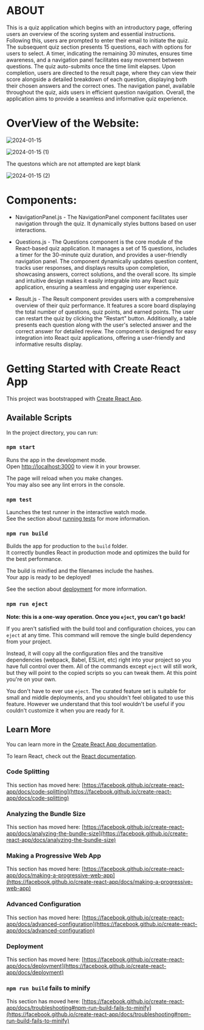# ABOUT

This is a quiz application which begins with an introductory page, offering users an overview of the scoring system and essential instructions. Following this, users are prompted to enter their email to initiate the quiz. The subsequent quiz section presents 15 questions, each with options for users to select. A timer, indicating the remaining 30 minutes, ensures time awareness, and a navigation panel facilitates easy movement between questions. The quiz auto-submits once the time limit elapses. Upon completion, users are directed to the result page, where they can view their score alongside a detailed breakdown of each question, displaying both their chosen answers and the correct ones. The navigation panel, available throughout the quiz, aids users in efficient question navigation. Overall, the application aims to provide a seamless and informative quiz experience.

# OverView of the Website:


![2024-01-15](https://github.com/Moumita2002/quiz/assets/102172188/5fef466e-67e0-4a5c-b49b-66640cf8c203)


![2024-01-15 (1)](https://github.com/Moumita2002/quiz/assets/102172188/9a075040-8e8c-4d04-8ad0-560b59eb2a45)

The questons which are not attempted are kept blank

![2024-01-15 (2)](https://github.com/Moumita2002/quiz/assets/102172188/c623fda0-290d-461e-aeb7-246006c3d05e)


# Components:

- NavigationPanel.js - The NavigationPanel component facilitates user navigation through the quiz. It dynamically styles buttons based on user interactions.

- Questions.js - The Questions component is the core module of the React-based quiz application. It manages a set of 15 questions, includes a timer for the 30-minute quiz duration, and provides a user-friendly navigation panel. The component dynamically updates question content, tracks user responses, and displays results upon completion, showcasing answers, correct solutions, and the overall score. Its simple and intuitive design makes it easily integrable into any React quiz application, ensuring a seamless and engaging user experience.

- Result.js - The Result component provides users with a comprehensive overview of their quiz performance. It features a score board displaying the total number of questions, quiz points, and earned points. The user can restart the quiz by clicking the "Restart" button. Additionally, a table presents each question along with the user's selected answer and the correct answer for detailed review. The component is designed for easy integration into React quiz applications, offering a user-friendly and informative results display.

# Getting Started with Create React App

This project was bootstrapped with [Create React App](https://github.com/facebook/create-react-app).

## Available Scripts

In the project directory, you can run:

### `npm start`

Runs the app in the development mode.\
Open [http://localhost:3000](http://localhost:3000) to view it in your browser.

The page will reload when you make changes.\
You may also see any lint errors in the console.

### `npm test`

Launches the test runner in the interactive watch mode.\
See the section about [running tests](https://facebook.github.io/create-react-app/docs/running-tests) for more information.

### `npm run build`

Builds the app for production to the `build` folder.\
It correctly bundles React in production mode and optimizes the build for the best performance.

The build is minified and the filenames include the hashes.\
Your app is ready to be deployed!

See the section about [deployment](https://facebook.github.io/create-react-app/docs/deployment) for more information.

### `npm run eject`

**Note: this is a one-way operation. Once you `eject`, you can't go back!**

If you aren't satisfied with the build tool and configuration choices, you can `eject` at any time. This command will remove the single build dependency from your project.

Instead, it will copy all the configuration files and the transitive dependencies (webpack, Babel, ESLint, etc) right into your project so you have full control over them. All of the commands except `eject` will still work, but they will point to the copied scripts so you can tweak them. At this point you're on your own.

You don't have to ever use `eject`. The curated feature set is suitable for small and middle deployments, and you shouldn't feel obligated to use this feature. However we understand that this tool wouldn't be useful if you couldn't customize it when you are ready for it.

## Learn More

You can learn more in the [Create React App documentation](https://facebook.github.io/create-react-app/docs/getting-started).

To learn React, check out the [React documentation](https://reactjs.org/).

### Code Splitting

This section has moved here: [https://facebook.github.io/create-react-app/docs/code-splitting](https://facebook.github.io/create-react-app/docs/code-splitting)

### Analyzing the Bundle Size

This section has moved here: [https://facebook.github.io/create-react-app/docs/analyzing-the-bundle-size](https://facebook.github.io/create-react-app/docs/analyzing-the-bundle-size)

### Making a Progressive Web App

This section has moved here: [https://facebook.github.io/create-react-app/docs/making-a-progressive-web-app](https://facebook.github.io/create-react-app/docs/making-a-progressive-web-app)

### Advanced Configuration

This section has moved here: [https://facebook.github.io/create-react-app/docs/advanced-configuration](https://facebook.github.io/create-react-app/docs/advanced-configuration)

### Deployment

This section has moved here: [https://facebook.github.io/create-react-app/docs/deployment](https://facebook.github.io/create-react-app/docs/deployment)

### `npm run build` fails to minify

This section has moved here: [https://facebook.github.io/create-react-app/docs/troubleshooting#npm-run-build-fails-to-minify](https://facebook.github.io/create-react-app/docs/troubleshooting#npm-run-build-fails-to-minify)
